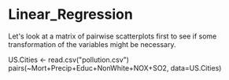 # Linear_Regression
Let's look at a matrix of pairwise scatterplots first to see if some transformation of the variables might be necessary.

US.Cities <- read.csv("pollution.csv")
pairs(~Mort+Precip+Educ+NonWhite+NOX+SO2, data=US.Cities)

